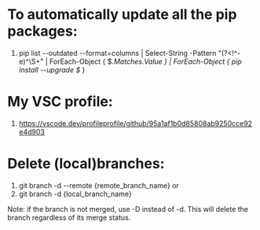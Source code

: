 # To automatically update all the pip packages:

1. pip list --outdated --format=columns | Select-String -Pattern "(?<!^\-e)^\S+" | ForEach-Object { $_.Matches.Value } | ForEach-Object { pip install --upgrade $_ }

# My VSC profile:

1. https://vscode.dev/profileprofile/github/95a1af1b0d85808ab9250cce92e4d903

# Delete (local)branches:

1. git branch -d --remote {remote_branch_name}
   or
2. git branch -d {local_branch_name}

Note: if the branch is not merged, use -D instead of -d. This will delete the branch regardless of its merge status.
